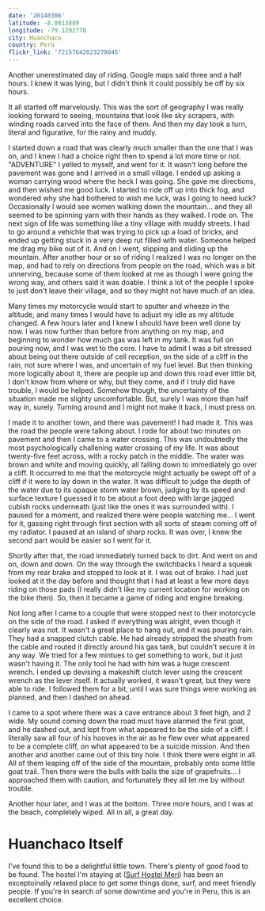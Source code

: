```yaml
---
date: '20140306'
latitude: -8.0813889
longitude: -79.1202778
city: Huanchaco
country: Peru
flickr_link: '72157642023278045'
---
```


Another unerestimated day of riding. Google maps said three and a half hours. I knew it was lying, but I didn't think it could possibly be off by six hours. 

It all started off marvelously. This was the sort of geography I was really looking forward to seeing, mountains that look like sky scrapers, with winding roads carved into the face of them. And then my day took a turn, literal and figurative, for the rainy and muddy.  

I started down a road that was clearly much smaller than the one that I was on, and I knew I had a choice right then to spend a lot more time or not. "ADVENTURE" I yelled to myself, and went for it. It wasn't long before the pavement was gone and I arrived in a small village. I ended up asking a woman carrying wood where the heck I was going. She gave me directions, and then wished me good luck. I started to ride off up into thick fog, and wondered why she had bothered to wish me luck, was I going to need luck? Occasionally I would see women walking down the mountain... and they all seemed to be spinning yarn with their hands as they walked. I rode on. The next sign of life was something like a tiny village with muddy streets. I had to go around a vehichle that was trying to pick up a load of bricks, and ended up getting stuck in a very deep rut filled with water. Someone helped me drag my bike out of it. And on I went, slipping and sliding up the mountain. After another hour or so of riding I realized I was no longer on the map, and had to rely on directions from people on the road, which was a bit unnerving, because some of them looked at me as though I were going the wrong way, and others said it was doable. I think a lot of the people I spoke to just don't leave their village, and so they might not have much of an idea. 

Many times my motorcycle would start to sputter and wheeze in the altitude, and many times I would have to adjust my idle as my altitude changed. A few hours later and I knew I should have been well done by now. I was now further than before from anything on my map, and beginning to wonder how much gas was left in my tank. It was full on pouring now, and I was wet to the core. I have to admit I was a bit stressed about being out there outside of cell reception, on the side of a cliff in the rain, not sure where I was, and uncertain of my fuel level. But then thinking more logically about it, there are people up and down this road ever little bit, I don't know from where or why, but they come, and if I truly did have trouble, I would be helped. Somehow though, the uncertainty of the situation made me slighty uncomfortable. But, surely I was more than half way in, surely. Turning around and I might not make it back, I must press on. 

I made it to another town, and there was pavement! I had made it. This was the road the people were talking about. I rode for about two minutes on pavement and then I came to a water crossing. This was undoubtedly the most psychologically challening water crossing of my life. It was about twenty-five feet across, with a rocky patch in the middle. The water was brown and white and moving quickly, all falling down to immediately go over a cliff. It occurred to me that the motorcycle might actually be swept off of a cliff if it were to lay down in the water. It was difficult to judge the depth of the water due to its opaque storm water brown, judging by its speed and surface texture I guessed it to be about a foot deep with large jagged cubish rocks underneath (just like the ones it was surrounded with). I paused for a moment, and realized there were people watching me... I went for it, gassing right through first section with all sorts of steam coming off of my radiator. I paused at an island of sharp rocks. It was over, I knew the second part would be easier so I went for it.

Shortly after that, the road immediately turned back to dirt. And went on and on, down and down. On the way through the switchbacks I heard a squeak from my rear brake and stopped to look at it. I was out of brake. I had just looked at it the day before and thought that I had at least a few more days riding on those pads (I really didn't like my current location for working on the bike then). So, then it became a game of riding and engine breaking. 

Not long after I came to a couple that were stopped next to their motorcycle on the side of the road. I asked if everything was alright, even though it clearly was not. It wasn't a great place to hang out, and it was pouring rain. They had a snapped clutch cable. He had already stripped the sheath from the cable and routed it directly around his gas tank, but couldn't secure it in any way. We tried for a few mintues to get something to work, but it just wasn't having it. The only tool he had with him was a huge crescent wrench. I ended up devising a makeshift clutch lever using the crescent wrench as the lever itself. It actually worked, it wasn't great, but they were able to ride. I followed them for a bit, until I was sure things were working as planned, and then I dashed on ahead.

I came to a spot where there was a cave entrance about 3 feet high, and 2 wide. My sound coming down the road must have alarmed the first goat, and he dashed out, and lept from what appeared to be the side of a cliff. I literally saw all four of his hooves in the air as he flew over what appeared to be a complete cliff, on what appeared to be a suicide mission. And then another and another came out of this tiny hole. I think there were eight in all. All of them leaping off of the side of the mountain, probably onto some little goat trail. Then there were the bulls with balls the size of grapefruits... I approached them with caution, and fortunately they all let me by without trouble. 

Another hour later, and I was at the bottom. Three more hours, and I was at the beach, completely wiped. All in all, a great day.

# Huanchaco Itself

I've found this to be a delightful little town. There's plenty of good food to be found. The hostel I'm staying at ([Surf Hostel Meri](http://www.hostelz.com/hostel/+187893-Surf-Hostel-Meri 'This hostel has been very good to me.')) has been an exceptoinally relaxed place to get some things done, surf, and meet friendly people. If you're in search of some downtime and you're in Peru, this is an excellent choice.  
